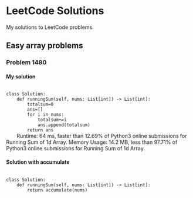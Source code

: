 # LeetCode Solutions
My solutions to LeetCode problems.
## Easy array problems

### Problem 1480 

#### My solution
<code>
class Solution:
    def runningSum(self, nums: List[int]) -> List[int]:
        totalsum=0
        ans=[]
        for i in nums:
            totalsum+=i
            ans.append(totalsum)
        return ans
    </code>
Runtime: 64 ms, faster than 12.69% of Python3 online submissions for Running Sum of 1d Array.
Memory Usage: 14.2 MB, less than 97.71% of Python3 online submissions for Running Sum of 1d Array.

#### Solution with accumulate
<code>
class Solution:
    def runningSum(self, nums: List[int]) -> List[int]:
        return accumulate(nums)   
        </code>
